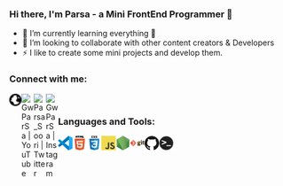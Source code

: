 ### Hi there, I'm Parsa - a Mini FrontEnd Programmer 👋


- 🌱 I’m currently learning everything 🤣
- 👯 I’m looking to collaborate with other content creators & Developers
- ⚡ I like to create some mini projects and develop them.

### Connect with me:

[<img align="left" alt="GwParSa.ir" width="22px" src="https://raw.githubusercontent.com/iconic/open-iconic/master/svg/globe.svg" />](http://gwparsa.ir)
[<img align="left" alt="GwParSa | YouTube" width="22px" src="https://cdn.jsdelivr.net/npm/simple-icons@v3/icons/youtube.svg" />](https://www.youtube.com/channel/UCMud013yMaEuDcmUm0-TmLQ)
[<img align="left" alt="Parsa_Soori | Twitter" width="22px" src="https://cdn.jsdelivr.net/npm/simple-icons@v3/icons/twitter.svg" />](https://twitter.com/Parsa_Soori)
[<img align="left" alt="GwParSa | Instagram" width="22px" src="https://cdn.jsdelivr.net/npm/simple-icons@v3/icons/instagram.svg" />](https://instagram.com/gwparsa)

<br />

### Languages and Tools:

<img align="left" alt="Visual Studio Code" width="26px" src="https://raw.githubusercontent.com/github/explore/80688e429a7d4ef2fca1e82350fe8e3517d3494d/topics/visual-studio-code/visual-studio-code.png" />
<img align="left" alt="HTML5" width="26px" src="https://raw.githubusercontent.com/github/explore/80688e429a7d4ef2fca1e82350fe8e3517d3494d/topics/html/html.png" />
<img align="left" alt="CSS3" width="26px" src="https://raw.githubusercontent.com/github/explore/80688e429a7d4ef2fca1e82350fe8e3517d3494d/topics/css/css.png" />
<img align="left" alt="JavaScript" width="26px" src="https://raw.githubusercontent.com/github/explore/80688e429a7d4ef2fca1e82350fe8e3517d3494d/topics/javascript/javascript.png" />
<img align="left" alt="Node.js" width="26px" src="https://raw.githubusercontent.com/github/explore/80688e429a7d4ef2fca1e82350fe8e3517d3494d/topics/nodejs/nodejs.png" />
<img align="left" alt="Git" width="26px" src="https://raw.githubusercontent.com/github/explore/80688e429a7d4ef2fca1e82350fe8e3517d3494d/topics/git/git.png" />
<img align="left" alt="GitHub" width="26px" src="https://raw.githubusercontent.com/github/explore/78df643247d429f6cc873026c0622819ad797942/topics/github/github.png" />
<img align="left" alt="Terminal" width="26px" src="https://raw.githubusercontent.com/github/explore/80688e429a7d4ef2fca1e82350fe8e3517d3494d/topics/terminal/terminal.png" />

<br />
<br />
